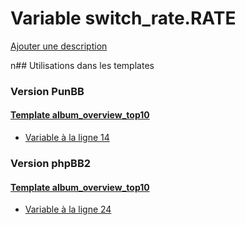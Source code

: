 # Variable switch_rate.RATE
[Ajouter une description](https://fa-tvars.appspot.com/switch_rate.RATE)

n## Utilisations dans les templates

### Version PunBB

#### [Template album_overview_top10](punbb/album_overview_top10.md)
* [Variable à la ligne 14](../punbb/album_overview_top10.tpl#L14)

### Version phpBB2

#### [Template album_overview_top10](subsilver/album_overview_top10.md)
* [Variable à la ligne 24](../subsilver/album_overview_top10.tpl#L24)